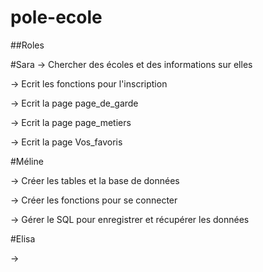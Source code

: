 # pole-ecole

##Roles

#Sara
-> Chercher des écoles et des informations sur elles

-> Ecrit les fonctions pour l'inscription

-> Ecrit la page page_de_garde

-> Ecrit la page page_metiers

-> Ecrit la page Vos_favoris

#Méline

-> Créer les tables et la base de données

-> Créer les fonctions pour se connecter

-> Gérer le SQL pour enregistrer et récupérer les données

#Elisa

->

